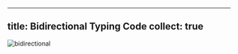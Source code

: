 
---
title: Bidirectional Typing Code
collect: true
---

![bidirectional](moonbit/src//lti/typing.mbt#:include)